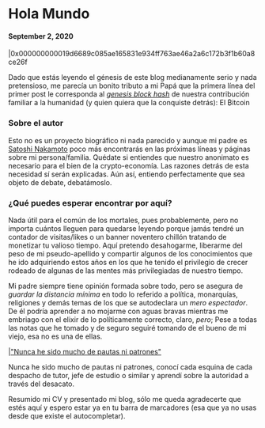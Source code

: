 # Hola Mundo
#### September 2, 2020

|0x000000000019d6689c085ae165831e934ff763ae46a2a6c172b3f1b60a8ce26f

Dado que estás leyendo el génesis de este blog medianamente serio y nada pretensioso, me parecía un bonito tributo a mi Papá que la primera línea del primer post le corresponda al [_genesis block hash_](https://en.bitcoin.it/wiki/Genesis_block) de nuestra contribución familiar a la humanidad (y quien quiera que la conquiste detrás): El ₿itcoin

### Sobre el autor

Esto no es un proyecto biográfico ni nada parecido y aunque mi padre es [Satoshi Nakamoto](https://es.wikipedia.org/wiki/Satoshi_Nakamoto) poco más encontrarás en las próximas líneas y páginas sobre mi persona/familia. Quédate si entiendes que nuestro anonimato es necesario para el bien de la crypto-economía. Las razones detrás de esta necesidad sí serán explicadas. Aún así, entiendo perfectamente que sea objeto de debate, debatámoslo.

### ¿Qué puedes esperar encontrar por aquí?

Nada útil para el común de los mortales, pues probablemente, pero no importa cuántos lleguen para quedarse leyendo porque jamás tendré un contador de visitas/likes o un banner noventero chillón tratando de monetizar tu valioso tiempo. Aquí pretendo desahogarme, liberarme del peso de mi pseudo-apellido y compartir algunos de los conocimientos que he ido adquiriendo estos años en los que he tenido el privilegio de crecer rodeado de algunas de las mentes más privilegiadas de nuestro tiempo.

Mi padre siempre tiene opinión formada sobre todo, pero se asegura de _guardar la distancia mínima_ en todo lo referido a política, monarquías, religiones y demás temas de los que se autodeclara un _mero espectador_. De él podría aprender a no mojarme con aguas bravas mientras me embriago con el elixir de lo políticamente correcto, claro, *pero*; Pese a todas las notas que he tomado y de seguro seguiré tomando de el bueno de mi viejo, esa no es una de ellas.

|["Nunca he sido mucho de pautas ni patrones"](https://youtu.be/khjfGylu4d4?t=101)

Nunca he sido mucho de pautas ni patrones, conocí cada esquina de cada despacho de tutor, jefe de estudio o similar y aprendí sobre la autoridad a través del desacato.

Resumido mi CV y presentado mi blog, sólo me queda agradecerte que estés aquí y espero estar ya en tu barra de marcadores (esa que ya no usas desde que existe el autocompletar).
